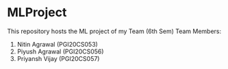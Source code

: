 # MLProject
This repository hosts the ML project of my Team (6th Sem)
Team Members: 
1. Nitin Agrawal (PGI20CS053)
2. Piyush Agrawal (PGI20CS056)
3. Priyansh Vijay (PGI20CS057)

